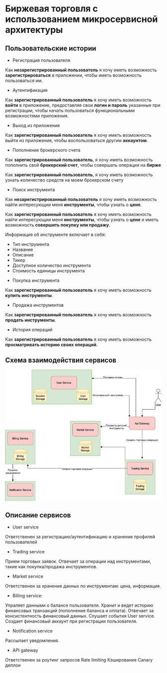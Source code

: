 # Биржевая торговля с использованием микросервисной архитектуры

## Пользовательские истории

* Регистрация пользователя

Как **незарегистрированный пользователь** я хочу иметь возможность **зарегистрироваться** в приложении, чтобы иметь возможность пользоваться им.

* Аутентификация

Как **зарегистрированный пользователь** я хочу иметь возможность **войти** в приложение, предоставляя свои **логин и пароль** указанные при регистрации, чтобы начать пользоваться функциональными возможностями приложения.

* Выход из приложения

Как **зарегистрированный пользователь** я хочу иметь возможность выйти из приложения, чтобы воспользоваться другим **аккаунтом**.

* Пополнение брокерского счета

Как **зарегистрированный пользователь**, я хочу иметь возможность пополнить свой **брокерский счет**, чтобы совершать операции на **бирже**

Как **зарегистрированный пользователь**, я хочу иметь возможность узнать количество средств на моем брокерском счету

* Поиск инструмента

Как **незарегистрированный пользователь** я хочу иметь возможность найти интересующии меня **инструменты**, чтобы узнать о **цене**.

Как **зарегистрированный пользователь** я хочу иметь возможность найти интересующии меня **инструменты**, чтобы узнать о **цене** и иметь возможность **совершить покупку или продажу**.

Информация об инструменте включает в себя:
- Тип инструмента
- Название
- Описание
- Тикер
- Доступное количество инструмента
- Стоимость единицы инструмента

* Покупка инструмента

Как **зарегистрированный пользователь** я хочу иметь возможность **купить инструменты**.

* Продажа инструментов

Как **зарегистрированный пользователь** я хочу иметь возможность **продать инструменты**.

* История операций

Как **зарегистрированный пользователь** я хочу иметь возможность **просматривать историю своих операций**.

## Схема взаимодействия сервисов

![diagram](docs/assets/trading.png)

## Описание сервисов

* User service

Ответственен за регистрацию/аутентификацию и хранение профилей пользователей

* Trading service

Прием торговых заявок. Отвечает за операции над инструментами, такие как покупка/продажа инструментов.

* Market service

Ответственен за хранение данных по инструментам: цена, информация.

* Billing service:

Упраляет данными о балансе пользователя.
Хранит и ведет историю финансовых транзакций (пополнение баланса и оплата).
Отвечает за консистентность финансовый данных.
Слушает события User service. Создает финансовый аккаунт при регистрации пользователя.

* Notification service

Рассылает уведомления.

* API gateway

Ответственен за роутинг запросов
Rate limiting
Кэширование
Canary деплои
